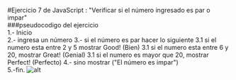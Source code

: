 #Ejercicio 7 de JavaScript : "Verificar si el número ingresado es par o impar"  
###pseudocodigo del ejercicio  
1.- Inicio  
2.- ingresa un número 
3.- si el número es par hacer lo siguiente
	3.1 si el numero esta entre 2 y 5 mostrar Good! (Bien)
	3.1 si el numero esta entre 6 y 20, mostrar Great! (Genial)
	3.1 si el numero es mayor que 20, mostrar Perfect! (Perfecto)
4.- sino mostrar ("El número es impar")  
5.-fin.
![alt](....)
